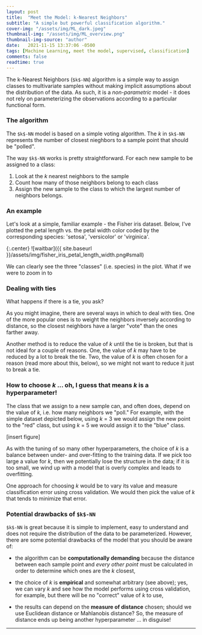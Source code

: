 ```yaml
---
layout: post
title:  "Meet the Model: k-Nearest Neighbors"
subtitle: "A simple but powerful classification algorithm."
cover-img: "/assets/img/ML_dark.jpeg"
thumbnail-img: "/assets/img/ML_overview.png"
thumbnail-img-source: "author"
date:   2021-11-15 13:37:06 -0500
tags: [Machine Learning, meet the model, supervised, classification]
comments: false
readtime: true
---
```


The k-Nearest Neighbors (`$k$-NN`) algorithm is a simple way to assign classes to multivariate samples without making implicit assumptions about the distribution of the data. As such, it is a _non-parametric_ model - it does not rely on parameterizing the observations according to a particular functional form.

### The algorithm

The `$k$-NN` model is based on a simple voting algorithm. The $k$ in `$k$-NN` represents the number of closest nieghbors to a sample point that should be "polled".

The way `$k$-NN` works is pretty straightforward. For each new sample to be assigned to a class:

1. Look at the $k$ nearest neighbors to the sample
2. Count how many of those neighbors belong to each class
3. Assign the new sample to the class to which the largest number of neighbors belongs.

### An example

Let's look at a simple, familiar example - the Fisher iris dataset. Below, I've plotted the petal length vs. the petal width color coded by the corresponding species: 'setosa', 'versicolor' or 'virginica'.

{:.center}
![waitbar]({{ site.baseurl }}/assets/img/fisher_iris_petal_length_width.png#small)

We can clearly see the three "classes" (i.e. species) in the plot. What if we were to zoom in to 

### Dealing with ties

What happens if there is a tie, you ask?

As you might imagine, there are several ways in which to deal with ties. One of the more popular ones is to weight the neighbors inversely according to distance, so the closest neighbors have a larger "vote" than the ones farther away.

Another method is to reduce the value of $k$ until the tie is broken, but that is not ideal for a couple of reasons. One, the value of $k$ may have to be reduced by a lot to break the tie. Two, the value of $k$ is often chosen for a reason (read more about this, below), so we might not want to reduce it just to break a tie.

### How to choose $k$ ... oh, I guess that means $k$ is a hyperparameter!

The class that we assign to a new sample can, and often does, depend on the value of $k$, i.e. how many neighbors we "poll." For example, with the simple dataset depicted below, using $k$ = 3 we would assign the new point to the "red" class, but using $k$ = 5 we would assign it to the "blue" class.

[insert figure]

As with the tuning of so many other hyperparameters, the choice of $k$ is a balance between under- and over-fitting to the training data. If we pick too large a value for $k$, then we potentially lose the structure in the data; if it is too small, we wind up with a model that is overly complex and leads to overfitting.

One approach for choosing $k$ would be to vary its value and measure classification error using cross validation. We would then pick the value of $k$ that tends to minimize that error.

### Potential drawbacks of `$k$-NN`

`$k$-NN` is great because it is simple to implement, easy to understand and does not require the distribution of the data to be parameterized. However, there are some potential drawbacks of the model that you should be aware of:

* the algorithm can be **computationally demanding** because the distance between each sample point and _every other point_ must be calculated in order to determine which ones are the $k$ closest,

* the choice of $k$ is **empirical** and somewhat arbitrary (see above); yes, we can vary $k$ and see how the model performs using cross validation, for example, but there will be no "correct" value of $k$ to use,

* the results can depend on the **measure of distance** chosen; should we use Euclidean distance or Mahlanobis distance? So, the measure of distance ends up being another hyperparameter ... in disguise!


---